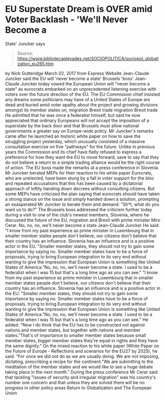 # EU Superstate Dream is OVER amid Voter Backlash - 'We'll Never Become a 
State' Juncker says

> Source: https://www.bibliotecapleyades.net/SOCIOPOLITICA/sociopol_globalization_eu265.htm

by Nick Gutteridge March 02, 2017
from Express Website
Jean-Claude Juncker
said the EU will 'never become a state'
Brussels 'boss' Jean-Claude Juncker
today vowed the European Union
will "never become a state"
as eurocrats embarked on
an unprecedented listening exercise with voters
over the future direction of the EU.
The EU Commission chief insisted any dreams some politicians may have of a United States of Europe are dead and buried amid voter apathy about the project and growing divisions amongst its member states on,
migration Brexit trade
migration
Brexit
trade
He admitted that he was once a federalist himself, but said he now appreciated that ordinary Europeans will not accept the imposition of a superstate by the back door and that Brussels must allow national governments a greater say on Europe-wide policy.
Mr Juncker's remarks came after he launched an historic white paper on how to save the struggling project yesterday, which unusually consisted of a massive consultation exercise on five "pathways" for the future. Unlike in previous years the Commission and its chief have flatly refused to express a preference for how they want the EU to move forward, save to say that they do not believe a return to a simple trading alliance would be the right course of action.
The EU boss made the remarks
at a press conference in Slovenia
Mr Juncker berated MEPs
for their reaction to his white paper
Eurocrats, who are unelected, have been stung by a fall in voter support for the bloc and repeated accusations that this has been caused by a dictatorial approach of loftily handing down decrees without consulting citizens. But some MEPs have criticized the plan saying that eurocrats should have taken a strong stance on the issue and simply handed down a solution, prompting an exasperated Mr Juncker to berate them and demand:
"Sh*t, what do you want us to do?"
The Brussels boss addressed the criticism further today during a visit to one of the club's newest members, Slovenia, where he discussed the future of the EU, migration and Brexit with prime minister Miro Cerar.
No, no, no,
we'll never become a state Jean-Claude Juncker
He said:
"I know from my past experience as prime minister in Luxembourg that in smaller member states people don't believe, our citizens don't believe that their country has an influence. Slovenia has an influence and is a positive actor in the EU. "Smaller member states, they should not try to gain some importance by saying no. Smaller member states have to be a force of proposals, trying to bring European integration to its very end without wanting to give the impression that European Union is something like United States of America."No, no, no, we'll never become a state. I used to be a federalist when I was 15 but that's a long time ago as you can see."
"I know from my past experience as prime minister in Luxembourg that in smaller member states people don't believe, our citizens don't believe that their country has an influence. Slovenia has an influence and is a positive actor in the EU. "Smaller member states, they should not try to gain some importance by saying no.
Smaller member states have to be a force of proposals, trying to bring European integration to its very end without wanting to give the impression that European Union is something like United States of America."No, no, no, we'll never become a state. I used to be a federalist when I was 15 but that's a long time ago as you can see."
He added:
"Now I do think that the EU has to be constructed not against nations and member states, but together with nations and member states."That's of importance to smaller member states because small member states, bigger member states they're equal in rights and they have the same dignity."
On the mixed reaction to his white paper (White Paper on the Future of Europe - Reflections and scenarios for the EU27 by 2025), he said:
"For once we did not do as we are usually doing. We are not imposing, dictating, prescribing a recipe for the continent."We are submitting to the meditation of the member states and we would like to see a huge debate taking place in the next month."
During the press conference Mr Cerar said that tackling "issues of security and irregular migration" was his country's number one concern and that unless they are solved there will be no progress in other policy areas
Return to Globalization and The European Union

